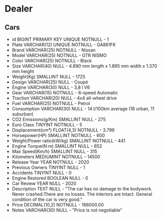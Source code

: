 # Dealer

## Cars

- id                            BIGINT          PRIMARY KEY UNIQUE NOTNULL      - 1
- Plate                         VARCHAR(12)     UNIQUE NOTNULL                  - GA861FK
- Brand                         VARCHAR(25)     NOTNULL                         - Nissan
- Model                         VARCHAR(25)     NOTNULL                         - GTR NISMO
- Color                         VARCHAR(25)     NOTNULL                         - Black
- Size                          VARCHAR(40)     NULL                            - 4.690 mm length x 1.895 mm width x 1.370 mm height
- Weight(Kg)                    SMALLINT        NULL                            - 1725                    
- Design                        VARCHAR(25)     NULL                            - Coupé 
- Engine                        VARCHAR(30)     NULL                            - 3,8 l V6
- Gear                          VARCHAR(15)     NOTNULL                         - 6-speed Automatic
- Traction                      VARCHAR(20)     NULL                            - 4x4 all-wheel drive
- Fuel                          VARCHAR(25)     NOTNULL                         - Petrol
- Consumption                   VARCHAR(30)     NULL                            - 14 l/100km average (18 urban, 11 suburban)
- CO2 Emissions(g/Km)           SMALLINT        NULL                            - 275
- Euro Class                    TINYINT         NOTNULL                         - 5                 
- Displacement(cm³)             FLOAT(4,3)      NOTNULL                         - 3.799
- Horsepower(HP)                SMALLINT        NOTNULL                         - 600
- Weight/Power ratio(kW/kg)     SMALLINT        NOTNULL                         - 441
- Engine Torque(N·m)            SMALLINT        NULL                            - 652
- Max Speed(Km/h)               SMALLINT        NULL                            - 315
- Kilometers                    MEDIUMINT       NOTNULL                         - 14500
- Release Year                  YEAR            NOTNULL                         - 2020
- Previous Owners               TINYINT         NULL                            - 1
- Accidents                     TINYINT         NULL                            - 0
- Engine Restored               BOOLEAN         NULL                            - 0
- Car Review                    YEAR            NULL                            - 2020
- Description                   TEXT            NULL                            - "The car has no damage to the bodywork. 
                                                                                   Never crashed.There are no losses.
                                                                                   The interiors are intact.
                                                                                   General condition of the car is very good."
- Price                         DECIMAL(10,2)   NOTNULL                         - 168000.00
- Notes                         VARCHAR(30)     NULL                            - "Price is not negotiable"